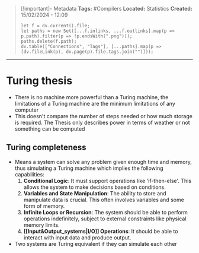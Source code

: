 > [!important]- Metadata
> **Tags:** #Compilers 
> **Located:** Statistics
> **Created:** 15/02/2024 - 12:09
> ```dataviewjs
> let f = dv.current().file;
> let paths = new Set([...f.inlinks, ...f.outlinks].map(p => p.path).filter(p => !p.endsWith(".png")));
> paths.delete(f.path);
> dv.table(["Connections", "Tags"], [...paths].map(p => [dv.fileLink(p), dv.page(p).file.tags.join("")]));
> ```

___
# Turing thesis
- There is no machine more powerful than a Turing machine, the limitations of a Turing machine are the minimum limitations of any computer
- This doesn't compare the number of steps needed or how much storage is required. The Thesis only describes power in terms of weather or not something can be computed 
## Turing completeness
- Means a system can solve any problem given enough time and memory, thus simulating a Turing machine which implies the following capabilities:
	1. **Conditional Logic**: It must support operations like 'if-then-else'. This allows the system to make decisions based on conditions.
	2. **Variables and State Manipulation**: The ability to store and manipulate data is crucial. This often involves variables and some form of memory.    
	3. **Infinite Loops or Recursion**: The system should be able to perform operations indefinitely, subject to external constraints like physical memory limits.
	4. **[[Input&Output_systems|I/O]] Operations**: It should be able to interact with input data and produce output.
- Two systems are Turing equivalent if they can simulate each other
